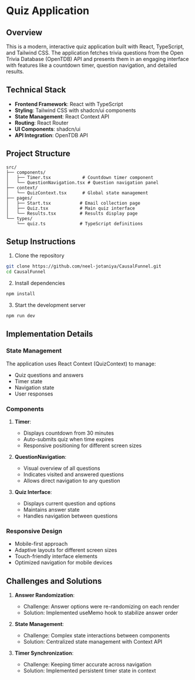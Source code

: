 # Quiz Application

## Overview
This is a modern, interactive quiz application built with React, TypeScript, and Tailwind CSS. The application fetches trivia questions from the Open Trivia Database (OpenTDB) API and presents them in an engaging interface with features like a countdown timer, question navigation, and detailed results.


## Technical Stack
- **Frontend Framework**: React with TypeScript
- **Styling**: Tailwind CSS with shadcn/ui components
- **State Management**: React Context API
- **Routing**: React Router
- **UI Components**: shadcn/ui
- **API Integration**: OpenTDB API

## Project Structure
```
src/
├── components/
│   ├── Timer.tsx            # Countdown timer component
│   └── QuestionNavigation.tsx # Question navigation panel
├── context/
│   └── QuizContext.tsx      # Global state management
├── pages/
│   ├── Start.tsx           # Email collection page
│   ├── Quiz.tsx            # Main quiz interface
│   └── Results.tsx         # Results display page
└── types/
    └── quiz.ts             # TypeScript definitions
```

## Setup Instructions
1. Clone the repository
```bash
git clone https://github.com/neel-jotaniya/CausalFunnel.git
cd CausalFunnel
```

2. Install dependencies
```bash
npm install
```

3. Start the development server
```bash
npm run dev
```

## Implementation Details

### State Management
The application uses React Context (QuizContext) to manage:
- Quiz questions and answers
- Timer state
- Navigation state
- User responses

### Components
1. **Timer**: 
   - Displays countdown from 30 minutes
   - Auto-submits quiz when time expires
   - Responsive positioning for different screen sizes

2. **QuestionNavigation**:
   - Visual overview of all questions
   - Indicates visited and answered questions
   - Allows direct navigation to any question

3. **Quiz Interface**:
   - Displays current question and options
   - Maintains answer state
   - Handles navigation between questions

### Responsive Design
- Mobile-first approach
- Adaptive layouts for different screen sizes
- Touch-friendly interface elements
- Optimized navigation for mobile devices

## Challenges and Solutions

1. **Answer Randomization**:
   - Challenge: Answer options were re-randomizing on each render
   - Solution: Implemented useMemo hook to stabilize answer order

2. **State Management**:
   - Challenge: Complex state interactions between components
   - Solution: Centralized state management with Context API

3. **Timer Synchronization**:
   - Challenge: Keeping timer accurate across navigation
   - Solution: Implemented persistent timer state in context

